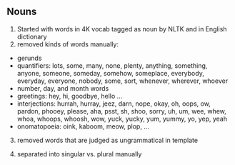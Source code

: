
## Nouns

1. Started with words in 4K vocab tagged as noun by NLTK and in English dictionary
2. removed  kinds of words manually:
- gerunds
- quantifiers: lots, some, many, none, plenty, anything, something, anyone, someone, someday, somehow, someplace, everybody, everyday, everyone, nobody, some, sort, whenever, wherever, whoever
- number, day, and month words
- greetings: hey, hi, goodbye, hello ...
- interjections: hurrah, hurray, jeez, darn, nope, okay, oh, oops, ow, pardon, phooey, please, aha, psst, sh, shoo, sorry, uh, um, wee, whew, whoa, whoops, whoosh, wow, yuck, yucky, yum, yummy, yo, yep, yeah
- onomatopoeia: oink, kaboom, meow, plop, ...
3. removed words that are judged as ungrammatical in template

6. separated into singular vs. plural manually

